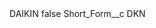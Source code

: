 <?xml version="1.0" encoding="UTF-8"?>
<CustomMetadata xmlns="http://soap.sforce.com/2006/04/metadata" xmlns:xsi="http://www.w3.org/2001/XMLSchema-instance" xmlns:xsd="http://www.w3.org/2001/XMLSchema">
    <label>DAIKIN</label>
    <protected>false</protected>
    <values>
        <field>Short_Form__c</field>
        <value xsi:type="xsd:string">DKN</value>
    </values>
</CustomMetadata>
